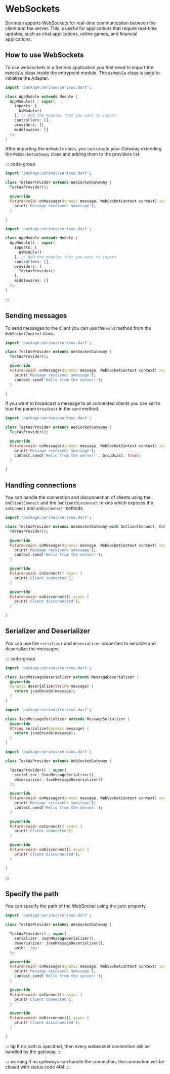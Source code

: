 # WebSockets

Serinus supports WebSockets for real-time communication between the client and the server. This is useful for applications that require real-time updates, such as chat applications, online games, and financial applications.

## How to use WebSockets

To use websockets in a Serinus application you first need to import the `WsModule` class inside the entrypoint module. The `WsModule` class is used to initialize the Adapter.

```dart
import 'package:serinus/serinus.dart';

class AppModule extends Module {
  AppModule() : super(
    imports: [
      WsModule()
    ], // Add the modules that you want to import
    controllers: [],
    providers: [],
    middlewares: []
  );
}
```

After importing the `WsModule` class, you can create your Gateway extending the `WebSocketGateway` class and adding them to the providers list.

::: code-group

```dart [web_socket_gateway.dart]
import 'package:serinus/serinus.dart';

class TestWsProvider extends WebSocketGateway {
  TestWsProvider();

  @override
  Future<void> onMessage(dynamic message, WebSocketContext context) async {
    print('Message received: $message');
  }

}
```

```dart [app_module.dart]
import 'package:serinus/serinus.dart';

class AppModule extends Module {
  AppModule() : super(
    imports: [
      WsModule()
    ], // Add the modules that you want to import
    controllers: [],
    providers: [
      TestWsProvider()
    ],
    middlewares: []
  );
}
```

:::

## Sending messages

To send messages to the client you can use the `send` method from the `WebSocketContext` class.

```dart
import 'package:serinus/serinus.dart';

class TestWsProvider extends WebSocketGateway {
  TestWsProvider();

  @override
  Future<void> onMessage(dynamic message, WebSocketContext context) async {
    print('Message received: $message');
    context.send('Hello from the server!');
  }

}
```

If you want to broadcast a message to all connected clients you can set to true the param `broadcast` in the `send` method.

```dart
import 'package:serinus/serinus.dart';

class TestWsProvider extends WebSocketGateway {
  TestWsProvider();

  @override
  Future<void> onMessage(dynamic message, WebSocketContext context) async {
    print('Message received: $message');
    context.send('Hello from the server!', broadcast: true);
  }

}
```

## Handling connections

You can handle the connection and disconnection of clients using the `OnClientConnect` and the `OnClientDisconnect` mixins which exposes the `onConnect` and `onDisconnect` methods.

```dart
import 'package:serinus/serinus.dart';

class TestWsProvider extends WebSocketGateway with OnClientConnect, OnClientDisconnect {
  TestWsProvider();

  @override
  Future<void> onMessage(dynamic message, WebSocketContext context) async {
    print('Message received: $message');
    context.send('Hello from the server!');
  }

  @override
  Future<void> onConnect() async {
    print('Client connected');
  }

  @override
  Future<void> onDisconnect() async {
    print('Client disconnected');
  }

}
```

## Serializer and Deserializer

You can use the `serializer` and `deserializer` properties to serialize and deserialize the messages.

::: code-group

```dart [json_message_deserializer.dart]
import 'package:serinus/serinus.dart';

class JsonMessageDeserializer extends MessageDeserializer {
  @override
  dynamic deserialize(String message) {
    return jsonDecode(message);
  }
}
```

```dart [json_message_serializer.dart]
import 'package:serinus/serinus.dart';

class JsonMessageSerializer extends MessageSerializer {
  @override
  String serialize(dynamic message) {
    return jsonEncode(message);
  }
}
```

```dart [web_socket_gateway.dart]
import 'package:serinus/serinus.dart';

class TestWsProvider extends WebSocketGateway {

  TestWsProvider() : super(
    serializer: JsonMessageSerializer(),
    deserializer: JsonMessageDeserializer()
  );

  @override
  Future<void> onMessage(dynamic message, WebSocketContext context) async {
    print('Message received: $message');
    context.send('Hello from the server!');
  }

  @override
  Future<void> onConnect() async {
    print('Client connected');
  }

  @override
  Future<void> onDisconnect() async {
    print('Client disconnected');
  }

}
```

:::

## Specify the path

You can specify the path of the WebSocket using the `path` property.

```dart
import 'package:serinus/serinus.dart';

class TestWsProvider extends WebSocketGateway {

  TestWsProvider() : super(
    serializer: JsonMessageSerializer(),
    deserializer: JsonMessageDeserializer(),
    path: '/ws'
  );

  @override
  Future<void> onMessage(dynamic message, WebSocketContext context) async {
    print('Message received: $message');
    context.send('Hello from the server!');
  }

  @override
  Future<void> onConnect() async {
    print('Client connected');
  }

  @override
  Future<void> onDisconnect() async {
    print('Client disconnected');
  }

}
```

::: tip
If no path is specified, then every websocket connection will be handled by the gateway.
:::

::: warning
If no gateways can handle the connection, the connection will be closed with status code 404.
:::

